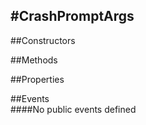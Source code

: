 #CrashPromptArgs
---
##Constructors 


##Methods  








##Properties  





##Events  
####No public events defined

